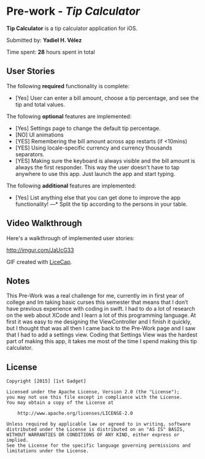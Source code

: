 # Pre-work - *Tip Calculator*

**Tip Calculator** is a tip calculator application for iOS.

Submitted by: **Yadiel H. Vélez**

Time spent: **28** hours spent in total

## User Stories

The following **required** functionality is complete:

* [Yes] User can enter a bill amount, choose a tip percentage, and see the tip and total values.

The following **optional** features are implemented:
* [Yes] Settings page to change the default tip percentage.
* [NO] UI animations
* [YES] Remembering the bill amount across app restarts (if <10mins)
* [YES] Using locale-specific currency and currency thousands separators.
* [YES] Making sure the keyboard is always visible and the bill amount is always the first responder. This way the user doesn't have to tap anywhere to use this app. Just launch the app and start typing.

The following **additional** features are implemented:

- [Yes] List anything else that you can get done to improve the app functionality!
—* Split the tip according to the persons in your table.

## Video Walkthrough 

Here's a walkthrough of implemented user stories:

http://imgur.com/JaUcG33

GIF created with [LiceCap](http://www.cockos.com/licecap/).

## Notes
This Pre-Work was a real challenge for me, currently im in first year of college and Im taking basic curses this semester that means that I don’t have previous experience with coding in swift. I had to do a lot of research on the web about XCode and I learn a lot of this programming language. At first it was easy to me designing the ViewController and I finish it quickly, but I thought that was all then I came back to the Pre-Work page and I saw that I had to add a settings view. Coding that Settings View was the hardest part of making this app, it takes me most of the time I spend making this tip calculator.

## License

    Copyright [2015] [1st Gadget]

    Licensed under the Apache License, Version 2.0 (the "License");
    you may not use this file except in compliance with the License.
    You may obtain a copy of the License at

        http://www.apache.org/licenses/LICENSE-2.0

    Unless required by applicable law or agreed to in writing, software
    distributed under the License is distributed on an "AS IS" BASIS,
    WITHOUT WARRANTIES OR CONDITIONS OF ANY KIND, either express or implied.
    See the License for the specific language governing permissions and
    limitations under the License.
